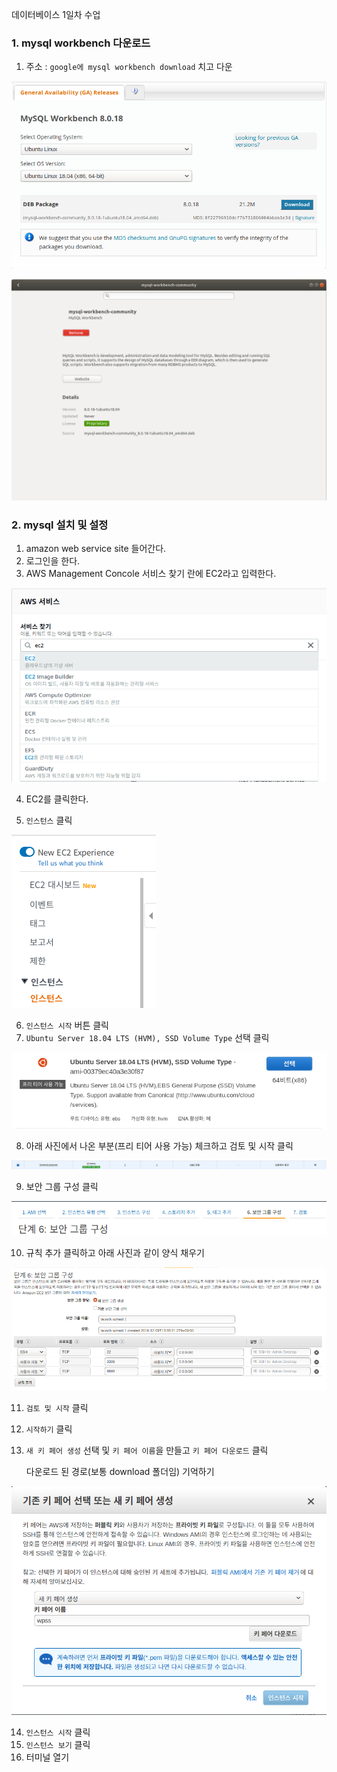 데이터베이스 1일차 수업

### 1. mysql workbench 다운로드

1. 주소 : `google에 mysql workbench download` 치고 다운

![mysql-workbench-download1](../images/mysql-workbench-download1.png)

![mysql-workbench-download2](../images/mysql-workbench-download2.png)

### 2. mysql 설치 및 설정

1. amazon web service site 들어간다.
2. 로그인을 한다.
3. AWS Management Concole 서비스 찾기 란에 EC2라고 입력한다.

![mysql-install-setting1](../images/mysql-install-setting1.png)

4. EC2를 클릭한다.

5. `인스턴스` 클릭

![mysql-install-setting2](../images/mysql-install-setting2.png)

6. `인스턴스 시작` 버튼 클릭
7. `Ubuntu Server 18.04 LTS (HVM), SSD Volume Type` 선택 클릭

![mysql-install-setting3](../images/mysql-install-setting3.png)

8. 아래 사진에서 나온 부분(프리 티어 사용 가능) 체크하고 검토 및 시작 클릭

![mysql-install-setting4](../images/mysql-install-setting4.png)

9. 보안 그룹 구성 클릭

![mysql-install-setting5](../images/mysql-install-setting5.png)



10. 규칙 추가 클릭하고 아래 사진과 같이 양식 채우기

![mysql-install-setting6](../images/mysql-install-setting6.png)

11. `검토 및 시작` 클릭

12. `시작하기` 클릭

13. `새 키 페어 생성` 선택 및 `키 페어 이름`을 만들고 `키 페어 다운로드` 클릭

    다운로드 된 경로(보통 download 폴더임) 기억하기

![mysql-install-setting7](../images/mysql-install-setting7.png)

14. `인스턴스 시작` 클릭
15. `인스턴스 보기` 클릭
16. 터미널 열기

